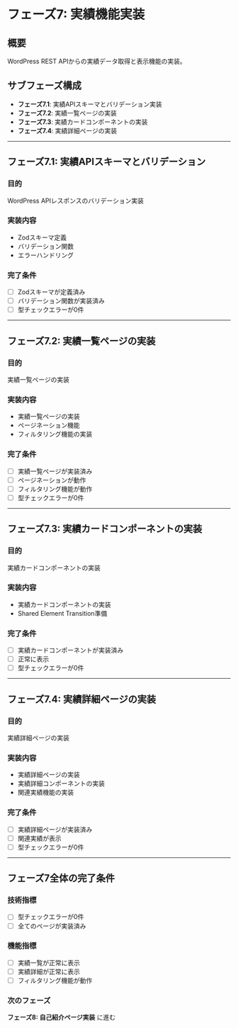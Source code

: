 # フェーズ7: 実績機能実装

## 概要
WordPress REST APIからの実績データ取得と表示機能の実装。

## サブフェーズ構成
- **フェーズ7.1**: 実績APIスキーマとバリデーション実装
- **フェーズ7.2**: 実績一覧ページの実装
- **フェーズ7.3**: 実績カードコンポーネントの実装
- **フェーズ7.4**: 実績詳細ページの実装

---

## フェーズ7.1: 実績APIスキーマとバリデーション

### 目的
WordPress APIレスポンスのバリデーション実装

### 実装内容
- Zodスキーマ定義
- バリデーション関数
- エラーハンドリング

### 完了条件
- [ ] Zodスキーマが定義済み
- [ ] バリデーション関数が実装済み
- [ ] 型チェックエラーが0件

---

## フェーズ7.2: 実績一覧ページの実装

### 目的
実績一覧ページの実装

### 実装内容
- 実績一覧ページの実装
- ページネーション機能
- フィルタリング機能の実装

### 完了条件
- [ ] 実績一覧ページが実装済み
- [ ] ページネーションが動作
- [ ] フィルタリング機能が動作
- [ ] 型チェックエラーが0件

---

## フェーズ7.3: 実績カードコンポーネントの実装

### 目的
実績カードコンポーネントの実装

### 実装内容
- 実績カードコンポーネントの実装
- Shared Element Transition準備

### 完了条件
- [ ] 実績カードコンポーネントが実装済み
- [ ] 正常に表示
- [ ] 型チェックエラーが0件

---

## フェーズ7.4: 実績詳細ページの実装

### 目的
実績詳細ページの実装

### 実装内容
- 実績詳細ページの実装
- 実績詳細コンポーネントの実装
- 関連実績機能の実装

### 完了条件
- [ ] 実績詳細ページが実装済み
- [ ] 関連実績が表示
- [ ] 型チェックエラーが0件

---

## フェーズ7全体の完了条件

### 技術指標
- [ ] 型チェックエラーが0件
- [ ] 全てのページが実装済み

### 機能指標
- [ ] 実績一覧が正常に表示
- [ ] 実績詳細が正常に表示
- [ ] フィルタリング機能が動作

### 次のフェーズ
**フェーズ8: 自己紹介ページ実装** に進む

